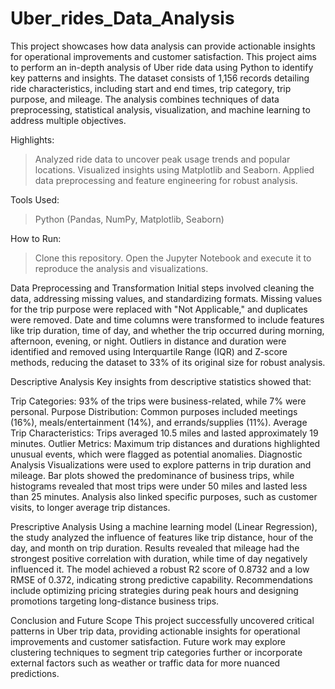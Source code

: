 # Uber_rides_Data_Analysis

This project showcases how data analysis can provide actionable insights for operational improvements and customer satisfaction.
This project aims to perform an in-depth analysis of Uber ride data using Python to identify key patterns and insights. The dataset consists of 1,156 records detailing ride characteristics, including start and end times, trip category, trip purpose, and mileage. The analysis combines techniques of data preprocessing, statistical analysis, visualization, and machine learning to address multiple objectives.

Highlights:
> Analyzed ride data to uncover peak usage trends and popular locations.
> Visualized insights using Matplotlib and Seaborn.
> Applied data preprocessing and feature engineering for robust analysis.

Tools Used:
> Python (Pandas, NumPy, Matplotlib, Seaborn)

How to Run:
> Clone this repository.
> Open the Jupyter Notebook and execute it to reproduce the analysis and visualizations.

Data Preprocessing and Transformation
Initial steps involved cleaning the data, addressing missing values, and standardizing formats. Missing values for the trip purpose were replaced with "Not Applicable," and duplicates were removed. Date and time columns were transformed to include features like trip duration, time of day, and whether the trip occurred during morning, afternoon, evening, or night. Outliers in distance and duration were identified and removed using Interquartile Range (IQR) and Z-score methods, reducing the dataset to 33% of its original size for robust analysis.

Descriptive Analysis
Key insights from descriptive statistics showed that:

Trip Categories: 93% of the trips were business-related, while 7% were personal.
Purpose Distribution: Common purposes included meetings (16%), meals/entertainment (14%), and errands/supplies (11%).
Average Trip Characteristics: Trips averaged 10.5 miles and lasted approximately 19 minutes.
Outlier Metrics: Maximum trip distances and durations highlighted unusual events, which were flagged as potential anomalies.
Diagnostic Analysis
Visualizations were used to explore patterns in trip duration and mileage. Bar plots showed the predominance of business trips, while histograms revealed that most trips were under 50 miles and lasted less than 25 minutes. Analysis also linked specific purposes, such as customer visits, to longer average trip distances.

Prescriptive Analysis
Using a machine learning model (Linear Regression), the study analyzed the influence of features like trip distance, hour of the day, and month on trip duration. Results revealed that mileage had the strongest positive correlation with duration, while time of day negatively influenced it. The model achieved a robust R2 score of 0.8732 and a low RMSE of 0.372, indicating strong predictive capability. Recommendations include optimizing pricing strategies during peak hours and designing promotions targeting long-distance business trips.

Conclusion and Future Scope
This project successfully uncovered critical patterns in Uber trip data, providing actionable insights for operational improvements and customer satisfaction. Future work may explore clustering techniques to segment trip categories further or incorporate external factors such as weather or traffic data for more nuanced predictions.
